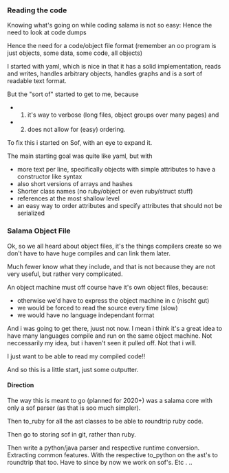 ### Reading the code

Knowing what's going on while coding salama is not so easy: Hence the need to look at code dumps

Hence the need for a code/object file format
(remember an oo program is just objects, some data, some code, all objects)

I started with yaml, which is nice in that it has a solid implementation, reads and writes,
handles arbitrary objects, handles graphs and is a sort of readable text format.

But the "sort of" started to get to me, because 

- 1) it's way to verbose (long files, object groups over many pages) and 
- 2) does not allow for (easy) ordering.

To fix this i started on Sof, with an eye to expand it.

The main starting goal was quite like yaml, but with

- more text per line, specifically objects with simple attributes to have a constructor like syntax
- also short versions of arrays and hashes
- Shorter class names (no ruby/object or even ruby/struct stuff)
- references at the most shallow level
- an easy way to order attributes and specify attributes that should not be serialized

### Salama Object File

Ok, so we all heard about object files, it's the things compilers create so we don't have to have 
huge compiles and can link them later.

Much fewer know what they include, and that is not because they are not very useful,
but rather very complicated.

An object machine must off course have it's own object files, because:

- otherwise we'd have to express the object machine in c (nischt gut)
- we would be forced to read the source every time (slow)
- we would have no language independant format

And i was going to get there, juust not now. I mean i think it's a great idea to have many languages 
compile and run  on the same object machine. 
Not neccessarily my idea, but i haven't seen it pulled off. Not that i will.

I just want to be able to read my compiled code!!

And so this is a little start, just some outputter.

#### Direction

The way this is meant to go (planned for 2020+) was a salama core with only a sof parser
(as that is soo much simpler).

Then to_ruby for all the ast classes to be able to roundtrip ruby code.

Then go to storing sof in git, rather than ruby.

Then write a python/java parser and respective runtime conversion. Extracting common features.
With the respective to_python on the ast's to roundtrip that too.
Have to since by now we work on sof's. Etc . ..
